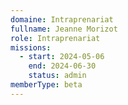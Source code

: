 ```yaml
---
domaine: Intraprenariat
fullname: Jeanne Morizot
role: Intraprenariat
missions:
  - start: 2024-05-06
    end: 2024-06-30
    status: admin
memberType: beta
---
```


